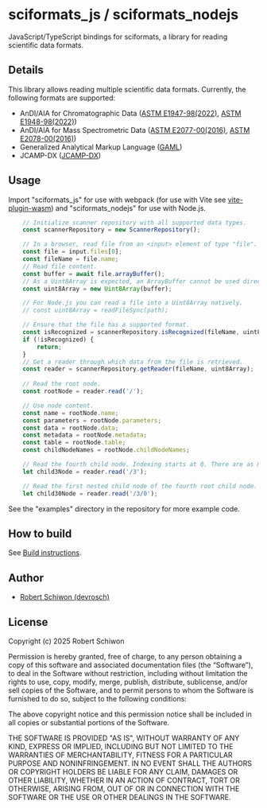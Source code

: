 # sciformats_js / sciformats_nodejs

JavaScript/TypeScript bindings for sciformats, a library for reading scientific data formats.

## Details

This library allows reading multiple scientific data formats. Currently, the following formats are supported:
- AnDI/AIA for Chromatographic Data ([ASTM E1947-98(2022)](https://www.astm.org/e1947-98r22.html), [ASTM E1948-98(2022)](https://www.astm.org/e1948-98r22.html))
- AnDI/AIA for Mass Spectrometric Data ([ASTM E2077-00(2016)](https://www.astm.org/e2077-00r16.html), [ASTM E2078-00(2016)](https://www.astm.org/e2078-00r16.html))
- Generalized Analytical Markup Language ([GAML](https://www.gaml.org/))
- JCAMP-DX ([JCAMP-DX](http://www.jcamp-dx.org/))

## Usage

Import "sciformats_js" for use with webpack (for use with Vite see [vite-plugin-wasm](https://www.npmjs.com/package/vite-plugin-wasm)) and "sciformats_nodejs" for use with Node.js.

```js
    // Initialize scanner repository with all supported data types.
    const scannerRepository = new ScannerRepository();

    // In a browser, read file from an <input> element of type "file".
    const file = input.files[0];
    const fileName = file.name;
    // Read file content.
    const buffer = await file.arrayBuffer();
    // As a Uint8Array is expected, an ArrayBuffer cannot be used directly.
    const uint8Array = new Uint8Array(buffer);

    // For Node.js you can read a file into a Uint8Array natively.
    // const uint8Array = readFileSync(path);

    // Ensure that the file has a supported format.
    const isRecognized = scannerRepository.isRecognized(fileName, uint8Array);
    if (!isRecognized) {
        return;
    }
    // Get a reader through which data from the file is retrieved.
    const reader = scannerRepository.getReader(fileName, uint8Array);
    
    // Read the root node.
    const rootNode = reader.read('/');

    // Use node content.
    const name = rootNode.name;
    const parameters = rootNode.parameters;
    const data = rootNode.data;
    const metadata = rootNode.metadata;
    const table = rootNode.table;
    const childNodeNames = rootNode.childNodeNames;

    // Read the fourth child node. Indexing starts at 0. There are as many child nodes as elements in the child_node_names list.
    let child3Node = reader.read('/3');

    // Read the first nested child node of the fourth root child node.
    let child30Node = reader.read('/3/0');
```

See the "examples" directory in the repository for more example code.

## How to build

See [Build instructions](https://github.com/devrosch/sciformats/blob/HEAD/lib-js/BUILD_INSTRUCTIONS.md).

## Author

- [Robert Schiwon (devrosch)](https://github.com/devrosch)

## License

Copyright (c) 2025 Robert Schiwon

Permission is hereby granted, free of charge, to any person obtaining a copy of this software and associated documentation files (the “Software”), to deal in the Software without restriction, including without limitation the rights to use, copy, modify, merge, publish, distribute, sublicense, and/or sell copies of the Software, and to permit persons to whom the Software is furnished to do so, subject to the following conditions:

The above copyright notice and this permission notice shall be included in all copies or substantial portions of the Software.

THE SOFTWARE IS PROVIDED "AS IS", WITHOUT WARRANTY OF ANY KIND, EXPRESS OR IMPLIED, INCLUDING BUT NOT LIMITED TO THE WARRANTIES OF MERCHANTABILITY, FITNESS FOR A PARTICULAR PURPOSE AND NONINFRINGEMENT. IN NO EVENT SHALL THE AUTHORS OR COPYRIGHT HOLDERS BE LIABLE FOR ANY CLAIM, DAMAGES OR OTHER LIABILITY, WHETHER IN AN ACTION OF CONTRACT, TORT OR OTHERWISE, ARISING FROM, OUT OF OR IN CONNECTION WITH THE SOFTWARE OR THE USE OR OTHER DEALINGS IN THE SOFTWARE.
